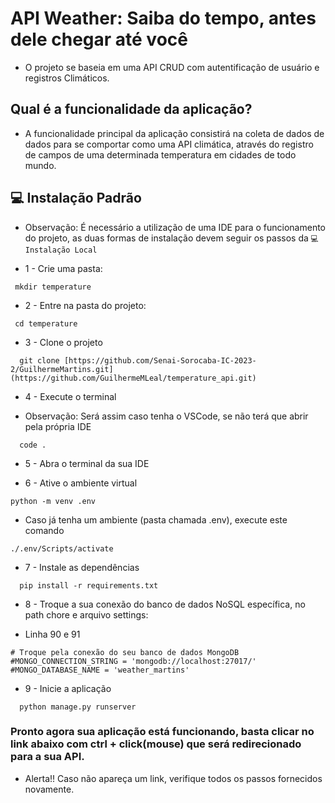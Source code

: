 # API Weather: Saiba do tempo, antes dele chegar até você
- O projeto se baseia em uma API CRUD com autentificação de usuário e registros Climáticos.

## Qual é a funcionalidade da aplicação?
- A funcionalidade principal da aplicação consistirá na coleta de dados de dados para se comportar como uma API climática, através do registro de campos de uma determinada temperatura em cidades de todo mundo.

## 💻 Instalação Padrão

- Observação: É necessário a utilização de uma IDE para o funcionamento do projeto, as duas formas de instalação devem seguir os passos da `💻Instalação Local`

- 1 - Crie uma pasta:
```
 mkdir temperature
```

- 2 - Entre na pasta do projeto:

```
 cd temperature
```

- 3 - Clone o projeto

```
  git clone [https://github.com/Senai-Sorocaba-IC-2023-2/GuilhermeMartins.git](https://github.com/GuilhermeMLeal/temperature_api.git)

```
- 4 - Execute o terminal
* Observação: Será assim caso tenha o VSCode, se não terá que abrir pela própria IDE
```
  code .
```

- 5 -  Abra o terminal da sua IDE

- 6 - Ative o ambiente virtual

```
python -m venv .env
```
* Caso já tenha um ambiente (pasta chamada .env), execute este comando 
```
./.env/Scripts/activate
```

- 7 - Instale as dependências

```
  pip install -r requirements.txt
```
- 8 - Troque a sua conexão do banco de dados NoSQL específica, no path chore e arquivo settings:
* Linha 90 e 91
```
# Troque pela conexão do seu banco de dados MongoDB
#MONGO_CONNECTION_STRING = 'mongodb://localhost:27017/'
#MONGO_DATABASE_NAME = 'weather_martins'
```

- 9 - Inicie a aplicação 

```
  python manage.py runserver
```
### Pronto agora sua aplicação está funcionando, basta clicar no link abaixo com ctrl + click(mouse) que será redirecionado para a sua API.
* Alerta!! Caso não apareça um link, verifique todos os passos fornecidos novamente.
